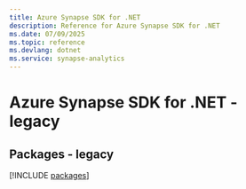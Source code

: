 ```yaml
---
title: Azure Synapse SDK for .NET
description: Reference for Azure Synapse SDK for .NET
ms.date: 07/09/2025
ms.topic: reference
ms.devlang: dotnet
ms.service: synapse-analytics
---
```

# Azure Synapse SDK for .NET - legacy
## Packages - legacy
[!INCLUDE [packages](synapse-index.md)]